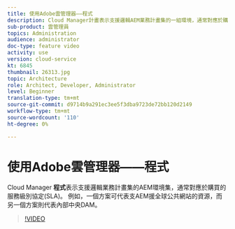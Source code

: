 ```yaml
---
title: 使用Adobe雲管理器——程式
description: Cloud Manager計畫表示支援邏輯AEM業務計畫集的一組環境，通常對應於購買的服務級別協定(SLA)。 例如，一個方案可代表支AEM援全球公共網站的資源，而另一個方案則代表內部中央DAM。
sub-product: 雲管理員
topics: Administration
audience: administrator
doc-type: feature video
activity: use
version: cloud-service
kt: 6845
thumbnail: 26313.jpg
topic: Architecture
role: Architect, Developer, Administrator
level: Beginner
translation-type: tm+mt
source-git-commit: d9714b9a291ec3ee5f3dba9723de72bb120d2149
workflow-type: tm+mt
source-wordcount: '110'
ht-degree: 0%

---
```



# 使用Adobe雲管理器——程式

Cloud Manager **程式**&#x200B;表示支援邏輯業務計畫集的AEM環境集，通常對應於購買的服務級別協定(SLA)。 例如，一個方案可代表支AEM援全球公共網站的資源，而另一個方案則代表內部中央DAM。

>[!VIDEO](https://video.tv.adobe.com/v/26313/?quality=12&learn=on&hidetitle=true)
